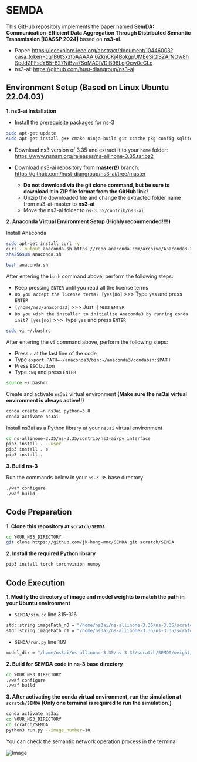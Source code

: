 # SEMDA

This GitHub repository implements the paper named **SemDA: Communication-Efficient Data Aggregation Through Distributed Semantic Transmission [ICASSP 2024]** based on **ns3-ai**.


* Paper: https://ieeexplore.ieee.org/abstract/document/10446003?casa_token=cq1B6t3xzfoAAAAA:6ZknCKj4BokgpUMEeSiQlSZArNOw8hSpJdZPFseYB5-B27NjBva7SoMACIVDiB96LojOcw0eCLc
* ns3-ai: https://github.com/hust-diangroup/ns3-ai

## Environment Setup (Based on Linux Ubuntu 22.04.03)
**1. ns3-ai Installation**

* Install the prerequisite packages for ns-3
```bash
sudo apt-get update
sudo apt-get install g++ cmake ninja-build git ccache pkg-config sqlite3 qtbase5-dev qtchooser qt5-qmake qtbase5-dev-tools gir1.2-goocanvas-2.0 gir1.2-gtk-3.0 gdb valgrind tcpdump libsqlite3-dev libc6-dev sqlite sqlite3
```

* Download ns3 version of 3.35 and extract it to your `home` folder: https://www.nsnam.org/releases/ns-allinone-3.35.tar.bz2

* Download ns3-ai repository from **master(!)** branch: https://github.com/hust-diangroup/ns3-ai/tree/master
  * **Do not download via the git clone command, but be sure to download it in ZIP file format from the GitHub link!**
  * Unzip the downloaded file and change the extracted folder name from ns3-ai-master to **ns3-ai**
  * Move the ns3-ai folder to `ns-3.35/contrib/ns3-ai`

**2. Anaconda Virtual Environment Setup (Highly recommended!!!!)**

Install Anaconda
```bash
sudo apt-get install curl -y
curl --output anaconda.sh https://repo.anaconda.com/archive/Anaconda3-2022.10-Linux-x86_64.sh
sha256sum anaconda.sh
```

```bash
bash anaconda.sh
```
After entering the `bash` command above, perform the following steps:
* Keep pressing `ENTER` until you read all the license terms
* `Do you accept the license terms? [yes|no]` >>> Type `yes` and press `ENTER`
* `[/home/ns3/anaconda3]` >>> Just ㅔress `ENTER`
* `Do you wish the installer to initialize Anaconda3 by running conda init? [yes|no]` >>> Type `yes` and press `ENTER`

```bash
sudo vi ~/.bashrc
```
After entering the `vi` command above, perform the following steps:
* Press `a` at the last line of the code
* Type `export PATH=~/anaconda3/bin:~/anaconda3/condabin:$PATH`
* Press `ESC` button
* Type `:wq` and press `ENTER`

```bash
source ~/.bashrc
```

Create and activate `ns3ai` virtual environment **(Make sure the ns3ai virtual environment is always active!!)**
```bash
conda create –n ns3ai python=3.8
conda activate ns3ai
```

Install ns3ai as a Python library at your `ns3ai` virtual environment
```bash
cd ns-allinone-3.35/ns-3.35/contrib/ns3-ai/py_interface
pip3 install . --user
pip3 install . e
pip3 install . 
```

**3. Build ns-3**

Run the commands below in your `ns-3.35` base directory
```bash
./waf configure
./waf build
```

## Code Preparation
**1. Clone this repository at `scratch/SEMDA`**
```bash
cd YOUR_NS3_DIRECTORY
git clone https://github.com/jk-hong-mnc/SEMDA.git scratch/SEMDA
```

**2. Install the required Python library**
```bash
pip3 install torch torchvision numpy
```

## Code Execution
**1. Modify the directory of image and model weights to match the path in your Ubuntu environment**

* `SEMDA/sim.cc` line 315-316
```bash
std::string imagePath_n0 = "/home/ns3ai/ns-allinone-3.35/ns-3.35/scratch/SEMDA/data/test_dataset.bin";
std::string imagePath_n1 = "/home/ns3ai/ns-allinone-3.35/ns-3.35/scratch/SEMDA/data/test_dataset_transformed.bin";
```

* `SEMDA/run.py` line 189
```bash
model_dir = "/home/ns3ai/ns-allinone-3.35/ns-3.35/scratch/SEMDA/weight/"
```

**2. Build for SEMDA code in ns-3 base directory**
```bash
cd YOUR_NS3_DIRECTORY
./waf configure
./waf build
```

**3. After activating the conda virtual environment, run the simulation at `scratch/SEMDA` **(Only one terminal is required to run the simulation.)****
```bash
conda activate ns3ai
cd YOUR_NS3_DIRECTORY
cd scratch/SEMDA
python3 run.py --image_number=10
```
You can check the semantic network operation process in the terminal

![Image](https://github.com/user-attachments/assets/afba1b06-21c1-4e3f-8f84-49603f6d20be)
